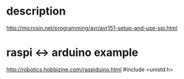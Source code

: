 # description
http://microsin.net/programming/avr/avr151-setup-and-use-spi.html

# raspi <-> arduino example
http://robotics.hobbizine.com/raspiduino.html
#include <unistd.h>
